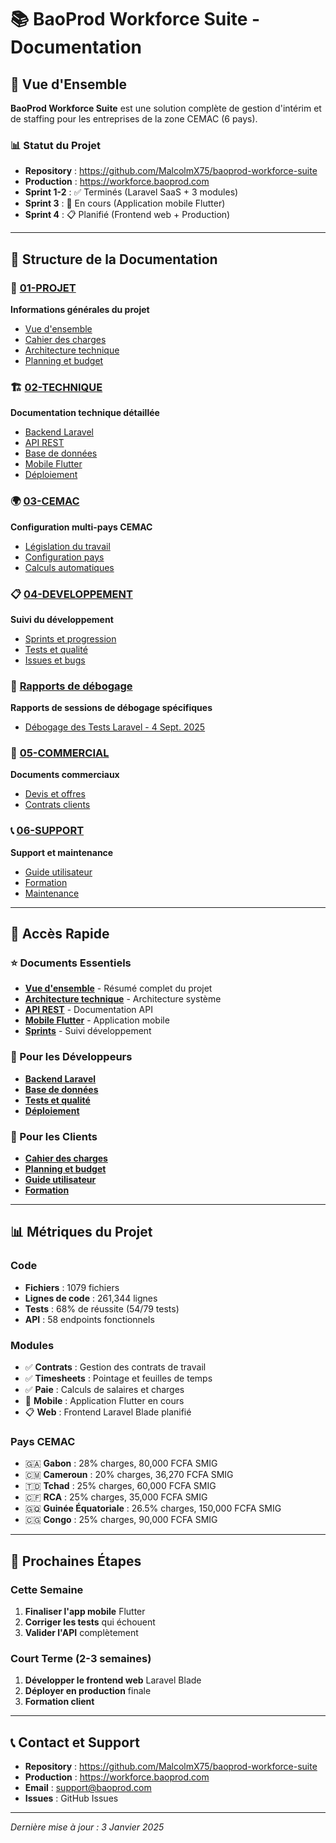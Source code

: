 # 📚 BaoProd Workforce Suite - Documentation

## 🎯 Vue d'Ensemble

**BaoProd Workforce Suite** est une solution complète de gestion d'intérim et de staffing pour les entreprises de la zone CEMAC (6 pays).

### 📊 Statut du Projet
- **Repository** : https://github.com/MalcolmX75/baoprod-workforce-suite
- **Production** : https://workforce.baoprod.com
- **Sprint 1-2** : ✅ Terminés (Laravel SaaS + 3 modules)
- **Sprint 3** : 🚧 En cours (Application mobile Flutter)
- **Sprint 4** : 📋 Planifié (Frontend web + Production)

---

## 📁 Structure de la Documentation

### 🚀 [01-PROJET](01-PROJET/)
**Informations générales du projet**
- [Vue d'ensemble](01-PROJET/00-VUE-ENSEMBLE.md)
- [Cahier des charges](01-PROJET/01-CAHIER-DES-CHARGES.md)
- [Architecture technique](01-PROJET/02-ARCHITECTURE.md)
- [Planning et budget](01-PROJET/03-PLANNING-BUDGET.md)

### 🏗️ [02-TECHNIQUE](02-TECHNIQUE/)
**Documentation technique détaillée**
- [Backend Laravel](02-TECHNIQUE/01-BACKEND-LARAVEL.md)
- [API REST](02-TECHNIQUE/02-API-REST.md)
- [Base de données](02-TECHNIQUE/03-BASE-DONNEES.md)
- [Mobile Flutter](02-TECHNIQUE/04-MOBILE-FLUTTER.md)
- [Déploiement](02-TECHNIQUE/05-DEPLOIEMENT.md)

### 🌍 [03-CEMAC](03-CEMAC/)
**Configuration multi-pays CEMAC**
- [Législation du travail](03-CEMAC/01-LEGISLATION.md)
- [Configuration pays](03-CEMAC/02-CONFIGURATION-PAYS.md)
- [Calculs automatiques](03-CEMAC/03-CALCULS-AUTOMATIQUES.md)

### 📋 [04-DEVELOPPEMENT](04-DEVELOPPEMENT/)
**Suivi du développement**
- [Sprints et progression](04-DEVELOPPEMENT/01-SPRINTS.md)
- [Tests et qualité](04-DEVELOPPEMENT/02-TESTS-QUALITE.md)
- [Issues et bugs](04-DEVELOPPEMENT/03-ISSUES-BUGS.md)

### 🐛 [Rapports de débogage](DEBUGGING-REPORTS/)
**Rapports de sessions de débogage spécifiques**
- [Débogage des Tests Laravel - 4 Sept. 2025](DEBUGGING-LARAVEL-TESTS-SEPT-2025.md)

### 💼 [05-COMMERCIAL](05-COMMERCIAL/)
**Documents commerciaux**
- [Devis et offres](05-COMMERCIAL/01-DEVIS-OFFRES.md)
- [Contrats clients](05-COMMERCIAL/02-CONTRATS.md)

### 📞 [06-SUPPORT](06-SUPPORT/)
**Support et maintenance**
- [Guide utilisateur](06-SUPPORT/01-GUIDE-UTILISATEUR.md)
- [Formation](06-SUPPORT/02-FORMATION.md)
- [Maintenance](06-SUPPORT/03-MAINTENANCE.md)

---

## 🚀 Accès Rapide

### ⭐ Documents Essentiels
- **[Vue d'ensemble](01-PROJET/00-VUE-ENSEMBLE.md)** - Résumé complet du projet
- **[Architecture technique](01-PROJET/02-ARCHITECTURE.md)** - Architecture système
- **[API REST](02-TECHNIQUE/02-API-REST.md)** - Documentation API
- **[Mobile Flutter](02-TECHNIQUE/04-MOBILE-FLUTTER.md)** - Application mobile
- **[Sprints](04-DEVELOPPEMENT/01-SPRINTS.md)** - Suivi développement

### 🔧 Pour les Développeurs
- **[Backend Laravel](02-TECHNIQUE/01-BACKEND-LARAVEL.md)**
- **[Base de données](02-TECHNIQUE/03-BASE-DONNEES.md)**
- **[Tests et qualité](04-DEVELOPPEMENT/02-TESTS-QUALITE.md)**
- **[Déploiement](02-TECHNIQUE/05-DEPLOIEMENT.md)**

### 💼 Pour les Clients
- **[Cahier des charges](01-PROJET/01-CAHIER-DES-CHARGES.md)**
- **[Planning et budget](01-PROJET/03-PLANNING-BUDGET.md)**
- **[Guide utilisateur](06-SUPPORT/01-GUIDE-UTILISATEUR.md)**
- **[Formation](06-SUPPORT/02-FORMATION.md)**

---

## 📊 Métriques du Projet

### Code
- **Fichiers** : 1079 fichiers
- **Lignes de code** : 261,344 lignes
- **Tests** : 68% de réussite (54/79 tests)
- **API** : 58 endpoints fonctionnels

### Modules
- ✅ **Contrats** : Gestion des contrats de travail
- ✅ **Timesheets** : Pointage et feuilles de temps
- ✅ **Paie** : Calculs de salaires et charges
- 🚧 **Mobile** : Application Flutter en cours
- 📋 **Web** : Frontend Laravel Blade planifié

### Pays CEMAC
- 🇬🇦 **Gabon** : 28% charges, 80,000 FCFA SMIG
- 🇨🇲 **Cameroun** : 20% charges, 36,270 FCFA SMIG
- 🇹🇩 **Tchad** : 25% charges, 60,000 FCFA SMIG
- 🇨🇫 **RCA** : 25% charges, 35,000 FCFA SMIG
- 🇬🇶 **Guinée Équatoriale** : 26.5% charges, 150,000 FCFA SMIG
- 🇨🇬 **Congo** : 25% charges, 90,000 FCFA SMIG

---

## 🎯 Prochaines Étapes

### Cette Semaine
1. **Finaliser l'app mobile** Flutter
2. **Corriger les tests** qui échouent
3. **Valider l'API** complètement

### Court Terme (2-3 semaines)
1. **Développer le frontend web** Laravel Blade
2. **Déployer en production** finale
3. **Formation client**

---

## 📞 Contact et Support

- **Repository** : https://github.com/MalcolmX75/baoprod-workforce-suite
- **Production** : https://workforce.baoprod.com
- **Email** : support@baoprod.com
- **Issues** : GitHub Issues

---

*Dernière mise à jour : 3 Janvier 2025*